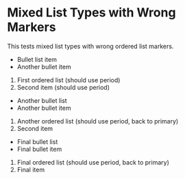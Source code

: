 # Mixed List Types with Wrong Markers

This tests mixed list types with wrong ordered list markers.

- Bullet list item
- Another bullet item

1) First ordered list (should use period)
2) Second item (should use period)

* Another bullet list
* Another bullet item

1) Another ordered list (should use period, back to primary)
2) Second item

+ Final bullet list
+ Final bullet item

1) Final ordered list (should use period, back to primary)
2) Final item
